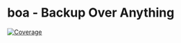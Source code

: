 # boa - Backup Over Anything
[![Coverage](https://img.shields.io/codecov/c/github/Kitesoft-dev/boa)](https://app.codecov.io/gh/Kitesoft-dev/boa)
